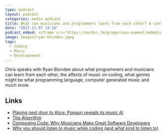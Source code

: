 ```yaml
---
type: podcast
layout: podcast
categories: media podcast
title: What can musicians and programmers learn from each other? A conversation with Ryan Blunden
date: "2017-11-07 14:16"
podcast_embed: <iframe src="https://anchor.fm/gregarious-mammal/embed/episodes/What-can-musicians-and-programmers-learn-from-each-other--A-conversation-with-Ryan-Blunden-e14p6a/a-a2io9c" height="102px" width="400px" frameborder="0" scrolling="no"></iframe>
image: images/ryan-blunden.jpeg
tags:
  - Coding
  - Music
  - Developement
---
```


Chris speaks with Ryan Blunden about what programmers and musicians can learn from each other, the affects of music on coding, what genres might be what programming language, computer generated music and much more.

## Links

- [Playing next door to Alice: Popgun reveals its music AI](https://musically.com/2017/06/30/playing-alice-popgun-music-ai/)
- [The Algorithm](https://en.wikipedia.org/wiki/The_Algorithm)
- [Composing Code: Why Musicians Make Great Software Developers](https://www.huffingtonpost.com/anthony-hughes/composing-code-why-musici_b_10714288.html)
- [Why you should listen to music while coding (and what kind to listen to)](https://jaxenter.com/why-you-should-listen-to-music-while-coding-and-what-kind-to-listen-to-108013.html)

